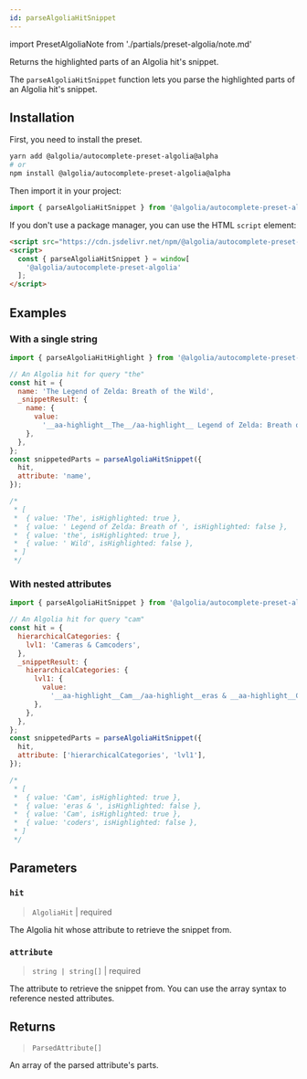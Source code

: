 ```yaml
---
id: parseAlgoliaHitSnippet
---
```


import PresetAlgoliaNote from './partials/preset-algolia/note.md'

Returns the highlighted parts of an Algolia hit's snippet.

The `parseAlgoliaHitSnippet` function lets you parse the highlighted parts of an Algolia hit's snippet.

<PresetAlgoliaNote />

## Installation

First, you need to install the preset.

```bash
yarn add @algolia/autocomplete-preset-algolia@alpha
# or
npm install @algolia/autocomplete-preset-algolia@alpha
```

Then import it in your project:

```js
import { parseAlgoliaHitSnippet } from '@algolia/autocomplete-preset-algolia';
```

If you don't use a package manager, you can use the HTML `script` element:

```html
<script src="https://cdn.jsdelivr.net/npm/@algolia/autocomplete-preset-algolia@alpha"></script>
<script>
  const { parseAlgoliaHitSnippet } = window[
    '@algolia/autocomplete-preset-algolia'
  ];
</script>
```

## Examples

### With a single string

```js
import { parseAlgoliaHitHighlight } from '@algolia/autocomplete-preset-algolia';

// An Algolia hit for query "the"
const hit = {
  name: 'The Legend of Zelda: Breath of the Wild',
  _snippetResult: {
    name: {
      value:
        '__aa-highlight__The__/aa-highlight__ Legend of Zelda: Breath of __aa-highlight__the__/aa-highlight__ Wild',
    },
  },
};
const snippetedParts = parseAlgoliaHitSnippet({
  hit,
  attribute: 'name',
});

/*
 * [
 *  { value: 'The', isHighlighted: true },
 *  { value: ' Legend of Zelda: Breath of ', isHighlighted: false },
 *  { value: 'the', isHighlighted: true },
 *  { value: ' Wild', isHighlighted: false },
 * ]
 */
```

### With nested attributes

```js
import { parseAlgoliaHitSnippet } from '@algolia/autocomplete-preset-algolia';

// An Algolia hit for query "cam"
const hit = {
  hierarchicalCategories: {
    lvl1: 'Cameras & Camcoders',
  },
  _snippetResult: {
    hierarchicalCategories: {
      lvl1: {
        value:
          '__aa-highlight__Cam__/aa-highlight__eras & __aa-highlight__Cam__/aa-highlight__coders',
      },
    },
  },
};
const snippetedParts = parseAlgoliaHitSnippet({
  hit,
  attribute: ['hierarchicalCategories', 'lvl1'],
});

/*
 * [
 *  { value: 'Cam', isHighlighted: true },
 *  { value: 'eras & ', isHighlighted: false },
 *  { value: 'Cam', isHighlighted: true },
 *  { value: 'coders', isHighlighted: false },
 * ]
 */
```

## Parameters

### `hit`

> `AlgoliaHit` | required

The Algolia hit whose attribute to retrieve the snippet from.

### `attribute`

> `string | string[]` | required

The attribute to retrieve the snippet from. You can use the array syntax to reference nested attributes.

## Returns

> `ParsedAttribute[]`

An array of the parsed attribute's parts.
